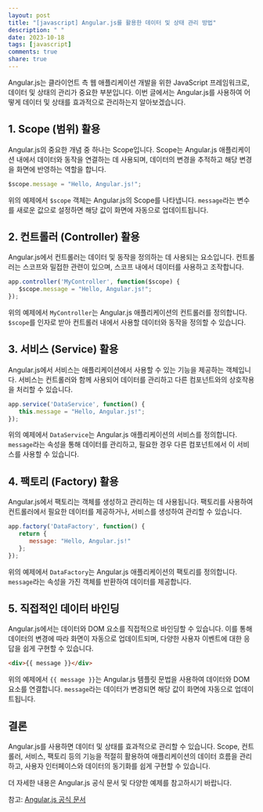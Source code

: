 ```yaml
---
layout: post
title: "[javascript] Angular.js를 활용한 데이터 및 상태 관리 방법"
description: " "
date: 2023-10-18
tags: [javascript]
comments: true
share: true
---
```


Angular.js는 클라이언트 측 웹 애플리케이션 개발을 위한 JavaScript 프레임워크로, 데이터 및 상태의 관리가 중요한 부분입니다. 이번 글에서는 Angular.js를 사용하여 어떻게 데이터 및 상태를 효과적으로 관리하는지 알아보겠습니다.

## 1. Scope (범위) 활용

Angular.js의 중요한 개념 중 하나는 Scope입니다. Scope는 Angular.js 애플리케이션 내에서 데이터와 동작을 연결하는 데 사용되며, 데이터의 변경을 추적하고 해당 변경을 화면에 반영하는 역할을 합니다.

```javascript
$scope.message = "Hello, Angular.js!";
```

위의 예제에서 `$scope` 객체는 Angular.js의 Scope를 나타냅니다. `message`라는 변수를 새로운 값으로 설정하면 해당 값이 화면에 자동으로 업데이트됩니다.

## 2. 컨트롤러 (Controller) 활용

Angular.js에서 컨트롤러는 데이터 및 동작을 정의하는 데 사용되는 요소입니다. 컨트롤러는 스코프와 밀접한 관련이 있으며, 스코프 내에서 데이터를 사용하고 조작합니다.

```javascript
app.controller('MyController', function($scope) {
   $scope.message = "Hello, Angular.js!";
});
```

위의 예제에서 `MyController`는 Angular.js 애플리케이션의 컨트롤러를 정의합니다. `$scope`를 인자로 받아 컨트롤러 내에서 사용할 데이터와 동작을 정의할 수 있습니다.

## 3. 서비스 (Service) 활용

Angular.js에서 서비스는 애플리케이션에서 사용할 수 있는 기능을 제공하는 객체입니다. 서비스는 컨트롤러와 함께 사용되어 데이터를 관리하고 다른 컴포넌트와의 상호작용을 처리할 수 있습니다.

```javascript
app.service('DataService', function() {
   this.message = "Hello, Angular.js!";
});
```

위의 예제에서 `DataService`는 Angular.js 애플리케이션의 서비스를 정의합니다. `message`라는 속성을 통해 데이터를 관리하고, 필요한 경우 다른 컴포넌트에서 이 서비스를 사용할 수 있습니다.

## 4. 팩토리 (Factory) 활용

Angular.js에서 팩토리는 객체를 생성하고 관리하는 데 사용됩니다. 팩토리를 사용하여 컨트롤러에서 필요한 데이터를 제공하거나, 서비스를 생성하여 관리할 수 있습니다.

```javascript
app.factory('DataFactory', function() {
   return {
      message: "Hello, Angular.js!"
   };
});
```

위의 예제에서 `DataFactory`는 Angular.js 애플리케이션의 팩토리를 정의합니다. `message`라는 속성을 가진 객체를 반환하여 데이터를 제공합니다.

## 5. 직접적인 데이터 바인딩

Angular.js에서는 데이터와 DOM 요소를 직접적으로 바인딩할 수 있습니다. 이를 통해 데이터의 변경에 따라 화면이 자동으로 업데이트되며, 다양한 사용자 이벤트에 대한 응답을 쉽게 구현할 수 있습니다.

```html
<div>{{ message }}</div>
```

위의 예제에서 `{{ message }}`는 Angular.js 템플릿 문법을 사용하여 데이터와 DOM 요소를 연결합니다. `message`라는 데이터가 변경되면 해당 값이 화면에 자동으로 업데이트됩니다.

## 결론

Angular.js를 사용하면 데이터 및 상태를 효과적으로 관리할 수 있습니다. Scope, 컨트롤러, 서비스, 팩토리 등의 기능을 적절히 활용하여 애플리케이션의 데이터 흐름을 관리하고, 사용자 인터페이스와 데이터의 동기화를 쉽게 구현할 수 있습니다.

더 자세한 내용은 Angular.js 공식 문서 및 다양한 예제를 참고하시기 바랍니다.

참고: [Angular.js 공식 문서](https://angularjs.org/)